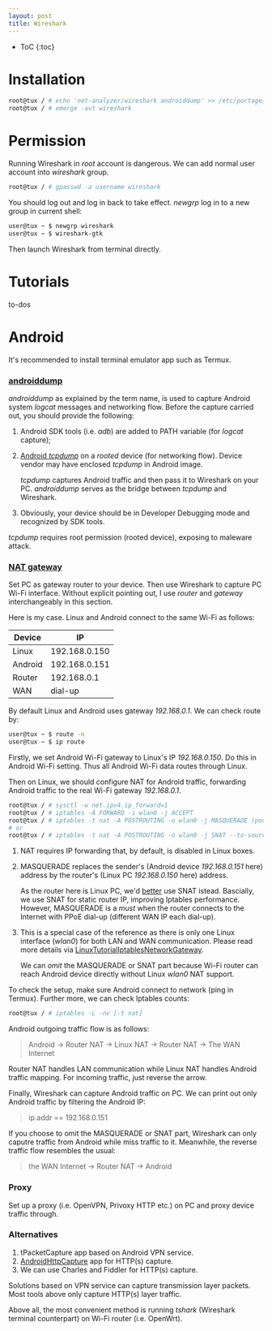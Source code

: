```yaml
---
layout: post
title: Wireshark
---
```


* ToC
{:toc}

# Installation

```bash
root@tux / # echo 'net-analyzer/wireshark androiddump' >> /etc/portage/package.use/wireshark
root@tux / # emerge -avt wireshark
```

# Permission

Running Wireshark in *root* account is dangerous. We can add normal user account into *wireshark* group.

```bash
root@tux / # gpasswd -a username wireshark
```

You should log out and log in back to take effect. *newgrp* log in to a new group in current shell:

```bash
user@tux ~ $ newgrp wireshark
user@tux ~ $ wireshark-gtk
```

Then launch Wireshark from terminal directly.

# Tutorials

to-dos

# Android

It's recommended to install terminal emulator app such as Termux.

### [androiddump](https://www.wireshark.org/docs/man-pages/androiddump.html)

*androiddump* as explained by the term name, is used to capture Android system *logcat* messages and networking flow. Before the capture carried out, you should provide the following:

1. Android SDK tools (i.e. *adb*) are added to PATH variable (for *logcat* capture);
2. [Android *tcpdump*](https://www.androidtcpdump.com/) on a *rooted* device (for networking flow). Device vendor may have enclosed *tcpdump* in Android image.

   *tcpdump* captures Android traffic and then pass it to Wireshark on your PC. *androiddump* serves as the bridge between *tcpdump* and Wireshark.
3. Obviously, your device should be in Developer Debugging mode and recognized by SDK tools.

*tcpdump* requires root permission (rooted device), exposing to maleware attack.

### [NAT gateway](http://how-to.wikia.com/wiki/How_to_set_up_a_NAT_router_on_a_Linux-based_computer)

Set PC as gateway router to your device. Then use Wireshark to capture PC Wi-Fi interface. Without explicit pointing out, I use *router* and *gateway* interchangeably in this section.

Here is my case. Linux and Android connect to the same Wi-Fi as follows:

Device | IP
--- | ---
Linux | 192.168.0.150
Android | 192.168.0.151
Router | 192.168.0.1
WAN | dial-up

By default Linux and Android uses gateway *192.168.0.1*. We can check route by:

```bash
user@tux ~ $ route -n
user@tux ~ $ ip route
```

Firstly, we set Android Wi-Fi gateway to Linux's IP *192.168.0.150*. Do this in Android Wi-Fi setting. Thus all Android Wi-Fi data routes through Linux.

Then on Linux, we should configure NAT for Android traffic, forwarding Android traffic to the real Wi-Fi gateway *192.168.0.1*.

```bash
root@tux / # sysctl -w net.ipv4.ip_forward=1
root@tux / # iptables -A FORWARD -i wlan0 -j ACCEPT
root@tux / # iptables -t nat -A POSTROUTING -o wlan0 -j MASQUERADE (poor NAT)
# or
root@tux / # iptables -t nat -A POSTROUTING -o wlan0 -j SNAT --to-source 192.168.0.150 (better NAT)
```

1. NAT requires IP forwarding that, by default, is disabled in Linux boxes.
2. MASQUERADE replaces the sender's (Android device *192.168.0.151* here) address by the router's (Linux PC *192.168.0.150* here) address.

   As the router here is Linux PC, we'd [better](https://unix.stackexchange.com/q/21967) use SNAT istead. Bascially, we use SNAT for static router IP, improving Iptables performance. However, MASQUERADE is a *must* when the router connects to the Internet with PPoE dial-up (different WAN IP each dial-up).
3. This is a special case of the reference as there is only one Linux interface (*wlan0*) for both LAN and WAN communication. Please read more details via [LinuxTutorialIptablesNetworkGateway](http://www.yolinux.com/TUTORIALS/LinuxTutorialIptablesNetworkGateway.html).

   We can *omit* the MASQUERADE or SNAT part because Wi-Fi router can reach Android device directly without Linux *wlan0* NAT support.

To check the setup, make sure Android connect to network (ping in Termux). Further more, we can check Iptables counts:

```bash
root@tux / # iptables -L -nv [-t nat]
```

Android outgoing traffic flow is as follows:

>Android -> Router NAT -> Linux NAT -> Router NAT -> The WAN Internet

Router NAT handles LAN communication while Linux NAT handles Android traffic mapping. For incoming traffic, just reverse the arrow.

Finally, Wireshark can capture Android traffic on PC. We can print out only Android traffic by filtering the Android IP:

>ip.addr == 192.168.0.151

If you choose to omit the MASQUERADE or SNAT part, Wireshark can only caputre traffic from Android while miss traffic to it. Meanwhile, the reverse traffic flow resembles the usual:

>the WAN Internet -> Router NAT -> Android

### Proxy

Set up a proxy (i.e. OpenVPN, Privoxy HTTP etc.) on PC and proxy device traffic through.

### Alternatives

1. tPacketCapture app based on Android VPN service.
2. [AndroidHttpCapture](https://github.com/JZ-Darkal/AndroidHttpCapture) app for HTTP(s) capture.
3. We can use Charles and Fiddler for HTTP(s) capture.

Solutions based on VPN service can capture transmission layer packets. Most tools above only capture HTTP(s) layer traffic.

Above all, the most convenient method is running *tshark* (Wireshark terminal counterpart) on Wi-Fi router (i.e. OpenWrt).